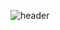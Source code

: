 ![header](https://capsule-render.vercel.app/api?type=venom&color=0:FFC0CB,100:FFFFFF&height=350&section=header&text=LegacyLands&fontSize=70&fontColor=000000&animation=fadeIn&desc=LegacyLands%20%E2%9D%A4%EF%B8%8F%20Open%20Source&descAlignY=65&descAlign=50&descFontSize=18&stroke=FFFFFF)
